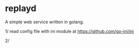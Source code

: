 # replayd

A simple web service written in golang.

1/ read config file with ini module at
https://github.com/go-ini/ini

2/ 

